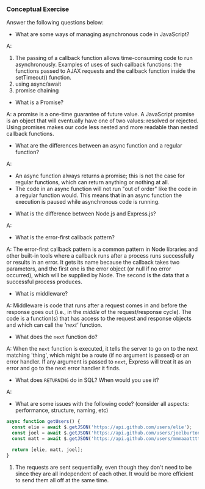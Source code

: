 ### Conceptual Exercise

Answer the following questions below:

- What are some ways of managing asynchronous code in JavaScript?

A:
1. The passing of a callback function allows time-consuming code to run asynchronously. Examples of uses of such callback functions: the functions passed to AJAX requests and the callback function inside the setTimeout() function.
2. using async/await
3. promise chaining

- What is a Promise?

A: a promise is a one-time guarantee of future value. A JavaScript promise is an object that will eventually have one of two values: resolved or rejected. Using promises makes our code less nested and more readable than nested callback functions.

- What are the differences between an async function and a regular function? 

A: 
* An async function always returns a promise; this is not the case for regular functions, which can return anything or nothing at all.
* The code in an async function will not run "out of order" like the code in a regular function would. This means that in an async function the execution is paused while asynchronous code is running.


- What is the difference between Node.js and Express.js?

A: 

- What is the error-first callback pattern?

A: The error-first callback pattern is a common pattern in Node libraries and other built-in tools where a callback runs after a process runs successfully or results in an error.  It gets its name because the callback takes two parameters, and the first one is the error object (or null if no error occurred), which will be supplied by Node. The second is the data that a successful process produces.

- What is middleware?

A: Middleware is code that runs after a request comes in and before the response goes out (i.e., in the _middle_ of the request/response cycle). The code is a function(s) that has access to the request and response objects and which can call the _'next'_ function.

- What does the `next` function do?

A: When the `next` function is executed, it tells the server to go on to the next matching 'thing', which might be a route (if no argument is passed) or an error handler. If any argument is passed to `next`, Express will treat it as an error and go to the next error handler it finds.

- What does `RETURNING` do in SQL? When would you use it?

A: 

- What are some issues with the following code? (consider all aspects: performance, structure, naming, etc)

```js
async function getUsers() {
  const elie = await $.getJSON('https://api.github.com/users/elie');
  const joel = await $.getJSON('https://api.github.com/users/joelburton');
  const matt = await $.getJSON('https://api.github.com/users/mmmaaatttttt');

  return [elie, matt, joel];
}
```

1. The requests are sent sequentially, even though they don't need to be since they are all independent of each other.  It would be more efficient to send them all off at the same time.
